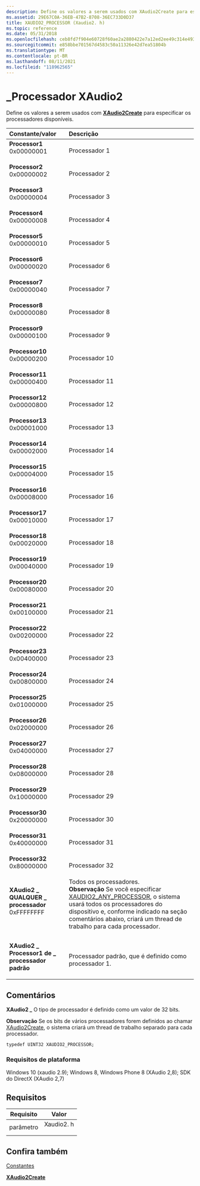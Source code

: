```yaml
---
description: Define os valores a serem usados com XAudio2Create para especificar os processadores disponíveis.
ms.assetid: 29E67C0A-36EB-47B2-8708-36EC733D0D37
title: XAUDIO2_PROCESSOR (Xaudio2. h)
ms.topic: reference
ms.date: 05/31/2018
ms.openlocfilehash: ceb8fd7f904e60728f60ae2a2880422e7a12ed2ee49c314e4932471caecf7871
ms.sourcegitcommit: e858bbe701567d4583c50a11326e42d7ea51804b
ms.translationtype: MT
ms.contentlocale: pt-BR
ms.lasthandoff: 08/11/2021
ms.locfileid: "118962565"
---
```

# <a name="xaudio2_processor"></a>\_Processador XAudio2

Define os valores a serem usados com [**XAudio2Create**](/windows/desktop/api/xaudio2/nf-xaudio2-xaudio2create) para especificar os processadores disponíveis.



| Constante/valor                                                                                                                                                                                                                                                     | Descrição                                                    |
|:-------------------------------------------------------------------------------------------------------------------------------------------------------------------------------------------------------------------------------------------------------------------|:---------------------------------------------------------------|
| <span id="Processor1"></span><span id="processor1"></span><span id="PROCESSOR1"></span><dl> <dt>**Processor1**</dt> <dt>0x00000001</dt> </dl>                   | Processador 1<br/>                                         |
| <span id="Processor2"></span><span id="processor2"></span><span id="PROCESSOR2"></span><dl> <dt>**Processor2**</dt> <dt>0x00000002</dt> </dl>                   | Processador 2<br/>                                         |
| <span id="Processor3"></span><span id="processor3"></span><span id="PROCESSOR3"></span><dl> <dt>**Processor3**</dt> <dt>0x00000004</dt> </dl>                   | Processador 3<br/>                                         |
| <span id="Processor4"></span><span id="processor4"></span><span id="PROCESSOR4"></span><dl> <dt>**Processor4**</dt> <dt>0x00000008</dt> </dl>                   | Processador 4<br/>                                         |
| <span id="Processor5"></span><span id="processor5"></span><span id="PROCESSOR5"></span><dl> <dt>**Processor5**</dt> <dt>0x00000010</dt> </dl>                   | Processador 5<br/>                                         |
| <span id="Processor6"></span><span id="processor6"></span><span id="PROCESSOR6"></span><dl> <dt>**Processor6**</dt> <dt>0x00000020</dt> </dl>                   | Processador 6<br/>                                         |
| <span id="Processor7"></span><span id="processor7"></span><span id="PROCESSOR7"></span><dl> <dt>**Processor7**</dt> <dt>0x00000040</dt> </dl>                   | Processador 7<br/>                                         |
| <span id="Processor8"></span><span id="processor8"></span><span id="PROCESSOR8"></span><dl> <dt>**Processor8**</dt> <dt>0x00000080</dt> </dl>                   | Processador 8<br/>                                         |
| <span id="Processor9"></span><span id="processor9"></span><span id="PROCESSOR9"></span><dl> <dt>**Processor9**</dt> <dt>0x00000100</dt> </dl>                   | Processador 9<br/>                                         |
| <span id="Processor10"></span><span id="processor10"></span><span id="PROCESSOR10"></span><dl> <dt>**Processor10**</dt> <dt>0x00000200</dt> </dl>               | Processador 10<br/>                                        |
| <span id="Processor11"></span><span id="processor11"></span><span id="PROCESSOR11"></span><dl> <dt>**Processor11**</dt> <dt>0x00000400</dt> </dl>               | Processador 11<br/>                                        |
| <span id="Processor12"></span><span id="processor12"></span><span id="PROCESSOR12"></span><dl> <dt>**Processor12**</dt> <dt>0x00000800</dt> </dl>               | Processador 12<br/>                                        |
| <span id="Processor13"></span><span id="processor13"></span><span id="PROCESSOR13"></span><dl> <dt>**Processor13**</dt> <dt>0x00001000</dt> </dl>               | Processador 13<br/>                                        |
| <span id="Processor14"></span><span id="processor14"></span><span id="PROCESSOR14"></span><dl> <dt>**Processor14**</dt> <dt>0x00002000</dt> </dl>               | Processador 14<br/>                                        |
| <span id="Processor15"></span><span id="processor15"></span><span id="PROCESSOR15"></span><dl> <dt>**Processor15**</dt> <dt>0x00004000</dt> </dl>               | Processador 15<br/>                                        |
| <span id="Processor16"></span><span id="processor16"></span><span id="PROCESSOR16"></span><dl> <dt>**Processor16**</dt> <dt>0x00008000</dt> </dl>               | Processador 16<br/>                                        |
| <span id="Processor17"></span><span id="processor17"></span><span id="PROCESSOR17"></span><dl> <dt>**Processor17**</dt> <dt>0x00010000</dt> </dl>               | Processador 17<br/>                                        |
| <span id="Processor18"></span><span id="processor18"></span><span id="PROCESSOR18"></span><dl> <dt>**Processor18**</dt> <dt>0x00020000</dt> </dl>               | Processador 18<br/>                                        |
| <span id="Processor19"></span><span id="processor19"></span><span id="PROCESSOR19"></span><dl> <dt>**Processor19**</dt> <dt>0x00040000</dt> </dl>               | Processador 19<br/>                                        |
| <span id="Processor20"></span><span id="processor20"></span><span id="PROCESSOR20"></span><dl> <dt>**Processor20**</dt> <dt>0x00080000</dt> </dl>               | Processador 20<br/>                                        |
| <span id="Processor21"></span><span id="processor21"></span><span id="PROCESSOR21"></span><dl> <dt>**Processor21**</dt> <dt>0x00100000</dt> </dl>               | Processador 21<br/>                                        |
| <span id="Processor22"></span><span id="processor22"></span><span id="PROCESSOR22"></span><dl> <dt>**Processor22**</dt> <dt>0x00200000</dt> </dl>               | Processador 22<br/>                                        |
| <span id="Processor23"></span><span id="processor23"></span><span id="PROCESSOR23"></span><dl> <dt>**Processor23**</dt> <dt>0x00400000</dt> </dl>               | Processador 23<br/>                                        |
| <span id="Processor24"></span><span id="processor24"></span><span id="PROCESSOR24"></span><dl> <dt>**Processor24**</dt> <dt>0x00800000</dt> </dl>               | Processador 24<br/>                                        |
| <span id="Processor25"></span><span id="processor25"></span><span id="PROCESSOR25"></span><dl> <dt>**Processor25**</dt> <dt>0x01000000</dt> </dl>               | Processador 25<br/>                                        |
| <span id="Processor26"></span><span id="processor26"></span><span id="PROCESSOR26"></span><dl> <dt>**Processor26**</dt> <dt>0x02000000</dt> </dl>               | Processador 26<br/>                                        |
| <span id="Processor27"></span><span id="processor27"></span><span id="PROCESSOR27"></span><dl> <dt>**Processor27**</dt> <dt>0x04000000</dt> </dl>               | Processador 27<br/>                                        |
| <span id="Processor28"></span><span id="processor28"></span><span id="PROCESSOR28"></span><dl> <dt>**Processor28**</dt> <dt>0x08000000</dt> </dl>               | Processador 28<br/>                                        |
| <span id="Processor29"></span><span id="processor29"></span><span id="PROCESSOR29"></span><dl> <dt>**Processor29**</dt> <dt>0x10000000</dt> </dl>               | Processador 29<br/>                                        |
| <span id="Processor30"></span><span id="processor30"></span><span id="PROCESSOR30"></span><dl> <dt>**Processor30**</dt> <dt>0x20000000</dt> </dl>               | Processador 30<br/>                                        |
| <span id="Processor31"></span><span id="processor31"></span><span id="PROCESSOR31"></span><dl> <dt>**Processor31**</dt> <dt>0x40000000</dt> </dl>               | Processador 31<br/>                                        |
| <span id="Processor32"></span><span id="processor32"></span><span id="PROCESSOR32"></span><dl> <dt>**Processor32**</dt> <dt>0x80000000</dt> </dl>               | Processador 32<br/>                                        |
| <span id="XAUDIO2_ANY_PROCESSOR"></span><span id="xaudio2_any_processor"></span><dl> <dt>**XAudio2 \_ QUALQUER \_ processador**</dt> <dt>0xFFFFFFFF</dt> </dl>             | Todos os processadores. <div class="alert"><b>Observação</b> Se você especificar <a href="/windows/desktop/xaudio2/uint32-xaudio2-processor">XAUDIO2_ANY_PROCESSOR</a>, o sistema usará todos os processadores do dispositivo e, conforme indicado na seção comentários abaixo, criará um thread de trabalho para cada processador.
<br/>                                       |
| <span id="XAUDIO2_DEFAULT_PROCESSOR"></span><span id="xaudio2_default_processor"></span><dl> <dt>**XAudio2 \_ Processor1 de \_ processador padrão**</dt> <dt></dt> </dl> | Processador padrão, que é definido como processador 1.<br/> |



## <a name="remarks"></a>Comentários

**XAudio2 \_** O tipo de processador é definido como um valor de 32 bits.

<div class="alert"><b>Observação</b>  Se os bits de vários processadores forem definidos ao chamar <a href="/windows/desktop/api/xaudio2/nf-xaudio2-xaudio2create">XAudio2Create</a>, o sistema criará um thread de trabalho separado para cada processador.</div>



```
typedef UINT32 XAUDIO2_PROCESSOR;
```



### <a name="platform-requirements"></a>Requisitos de plataforma

Windows 10 (xaudio 2.9); Windows 8, Windows Phone 8 (XAudio 2,8); SDK do DirectX (XAudio 2,7)

## <a name="requirements"></a>Requisitos



| Requisito | Valor |
|-------------------|--------------------------------------------------------------------------------------|
| parâmetro<br/> | <dl> <dt>Xaudio2. h</dt> </dl> |



## <a name="see-also"></a>Confira também

<dl> <dt>

[Constantes](constants.md)
</dt> <dt>

[**XAudio2Create**](/windows/desktop/api/xaudio2/nf-xaudio2-xaudio2create)
</dt> </dl>

 

 
